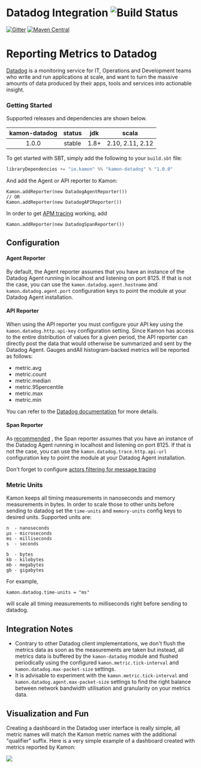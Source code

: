 Datadog Integration    ![Build Status](https://travis-ci.org/kamon-io/kamon-datadog.svg?branch=master)
==========================

[![Gitter](https://badges.gitter.im/Join%20Chat.svg)](https://gitter.im/kamon-io/Kamon?utm_source=badge&utm_medium=badge&utm_campaign=pr-badge&utm_content=badge)
[![Maven Central](https://maven-badges.herokuapp.com/maven-central/io.kamon/kamon-datadog_2.11/badge.svg)](https://maven-badges.herokuapp.com/maven-central/io.kamon/kamon-datadog_2.11)

Reporting Metrics to Datadog
===========================

[Datadog] is a monitoring service for IT, Operations and Development teams who write and run applications at scale, and
want to turn the massive amounts of data produced by their apps, tools and services into actionable insight.

### Getting Started

Supported releases and dependencies are shown below.

| kamon-datadog  | status | jdk  | scala            |
|:--------------:|:------:|:----:|------------------|
|  1.0.0         | stable | 1.8+ | 2.10, 2.11, 2.12 |

To get started with SBT, simply add the following to your `build.sbt` file:

```scala
libraryDependencies += "io.kamon" %% "kamon-datadog" % "1.0.0"
```

And add the Agent or API reporter to Kamon:

```
Kamon.addReporter(new DatadogAgentReporter())
// OR
Kamon.addReporter(new DatadogAPIReporter())
```

In order to get [APM tracing](https://docs.datadoghq.com/tracing/) working, add

```
Kamon.addReporter(new DatadogSpanReporter())
```

Configuration
-------------

#### Agent Reporter

By default, the Agent reporter assumes that you have an instance of the Datadog Agent running in localhost and listening on
port 8125. If that is not the case, you can use the `kamon.datadog.agent.hostname` and `kamon.datadog.agent.port` configuration
keys to point the module at your Datadog Agent installation.

#### API Reporter

When using the API reporter you must configure your API key using the `kamon.datadog.http.api-key` configuration setting.
Since Kamon has access to the entire distribution of values for a given period, the API reporter can directly post the
data that would otherwise be summarized and sent by the Datadog Agent. Gauges andAll histogram-backed metrics will be reported as
follows:
  - metric.avg
  - metric.count
  - metric.median
  - metric.95percentile
  - metric.max
  - metric.min

You can refer to the [Datadog documentation](https://docs.datadoghq.com/developers/metrics/#histograms) for more details.


#### Span Reporter
As [recommended](https://docs.datadoghq.com/api/?lang=python#tracing) , the Span reporter assumes that you have an instance of the Datadog Agent running in localhost and listening on
port 8125. If that is not the case, you can use the `kamon.datadog.trace.http.api-url` configuration
key to point the module at your Datadog Agent installation.

Don't forget to configure [actors filtering for message tracing](https://kamon.io/docs/latest/instrumentation/akka/tracing/) 


### Metric Units ###

Kamon keeps all timing measurements in nanoseconds and memory measurements in bytes. In order to scale those to other
units before sending to datadog set the `time-units` and `memory-units` config keys to desired units. Supported units are:

```
n  - nanoseconds
µs - microseconds
ms - milliseconds
s  - seconds

b  - bytes
kb - kilobytes
mb - megabytes
gb - gigabytes
```

For example,

```
kamon.datadog.time-units = "ms" 
```

will scale all timing measurements to milliseconds right before sending to datadog.


Integration Notes
-----------------

* Contrary to other Datadog client implementations, we don't flush the metrics data as soon as the measurements are
  taken but instead, all metrics data is buffered by the `kamon-datadog` module and flushed periodically using the
  configured `kamon.metric.tick-interval` and `kamon.datadog.max-packet-size` settings.
* It is advisable to experiment with the `kamon.metric.tick-interval` and `kamon.datadog.agent.max-packet-size` settings to
  find the right balance between network bandwidth utilisation and granularity on your metrics data.


Visualization and Fun
---------------------

Creating a dashboard in the Datadog user interface is really simple, all metric names will match the Kamon metric names
with the additional "qualifier" suffix. Here is a very simple example of a dashboard created with metrics reported by Kamon:

<img class="img-responsive" src="http://kamon.io/assets/img/datadog-dashboard.png">

[Datadog]: http://www.datadoghq.com/
[get started]: /introduction/get-started/
